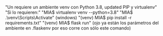"Un requiere un ambiente venv con Python 3.8, updated PIP y virtualenv"
"Si lo requieren:"
"MIA$ virtualenv venv --python=3.8"
"MIA$ .\venv\Scripts\Activate" (windows)
"(venv) MIA$ pip install -r requirements.txt"
"(venv) MIA$ flask run" (ojo ya están los parámetros del ambiente en .flaskenv por eso corre con sólo este comando)
